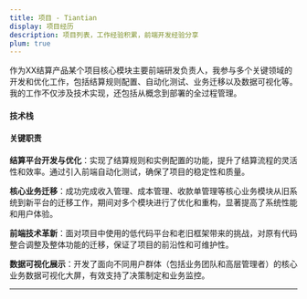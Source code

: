 ```yaml
---
title: 项目 - Tiantian
display: 项目经历
description: 项目列表，工作经验积累，前端开发经验分享
plum: true
---
```


<Company
title="数字马力"
link="https://www.digital-engine.com/"
imageSrc="https://gw.alipayobjects.com/os/q/cms/images/liimnli4/de983eb5-3913-4689-b445-82728a5bfbe6_w216_h178.png"
timeRange="8月 2022 - 至今" />

作为XX结算产品某个项目核心模块主要前端研发负责人，我参与多个关键领域的开发和优化工作，包括结算规则配置、自动化测试、业务迁移以及数据可视化等。我的工作不仅涉及技术实现，还包括从概念到部署的全过程管理。

#### 技术栈

<TechStack :techStack='[
  {icon:"i-ion-logo-react",name:"React"},
  {icon:"i-ph-file-ts-light",name:"TypeScript"},
  {icon:"i-material-symbols-light-humidity-mid",name:"Umi"},
  {icon:"i-devicon-plain-playwright",name:"Playwright"},
]'/>

#### 关键职责

**结算平台开发与优化**：实现了结算规则和实例配置的功能，提升了结算流程的灵活性和效率。通过引入前端自动化测试，确保了项目的稳定性和质量。

**核心业务迁移**：成功完成收入管理、成本管理、收款单管理等核心业务模块从旧系统到新平台的迁移工作，期间对多个模块进行了优化和重构，显著提高了系统性能和用户体验。

**前端技术革新**：面对项目中使用的低代码平台和老旧框架带来的挑战，对原有代码整合调整及整体功能的迁移，保证了项目的前沿性和可维护性。

**数据可视化展示**：开发了面向不同用户群体（包括业务团队和高层管理者）的核心业务数据可视化大屏，有效支持了决策制定和业务监控。


<hr/>